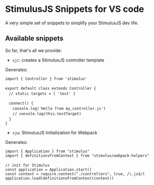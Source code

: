 # StimulusJS Snippets for VS code
A very simple set of snippets to simplify your StimulusJS dev life.

## Available snippets
So far, that's all we provide:

- `sjc`: creates a StimulusJS controller template

Generates:

```
import { Controller } from 'stimulus'
　
export default class extends Controller {
　// static targets = [ 'test' ]

　connect() {
　　console.log('Hello from my_controller.js')
　　// console.log(this.testTarget)
　}
}
```

- `sjw`: StimulusJS Initialization for Webpack

Generates: 

```
import { Application } from "stimulus"
import { definitionsFromContext } from "stimulus/webpack-helpers"
　
// init for Stimulus
const application = Application.start()
const context = require.context("./controllers", true, /\.js$/)
application.load(definitionsFromContext(context))
```